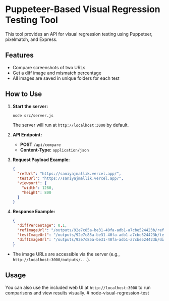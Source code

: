 # Puppeteer-Based Visual Regression Testing Tool

This tool provides an API for visual regression testing using Puppeteer, pixelmatch, and Express.

## Features
- Compare screenshots of two URLs
- Get a diff image and mismatch percentage
- All images are saved in unique folders for each test

## How to Use

1. **Start the server:**
   ```sh
   node src/server.js
   ```
   The server will run at `http://localhost:3000` by default.

2. **API Endpoint:**
   - **POST** `/api/compare`
   - **Content-Type:** `application/json`

3. **Request Payload Example:**
   ```json
   {
     "refUrl": "https://saniyajmallik.vercel.app/",
     "testUrl": "https://saniyajmallik.vercel.app/",
     "viewport": {
       "width": 1280,
       "height": 800
     }
   }
   ```

4. **Response Example:**
   ```json
   {
     "diffPercentage": 0.1,
     "refImageUrl": "/outputs/92e7c85a-be31-40fa-adb1-a7cbe524423b/ref.png",
     "testImageUrl": "/outputs/92e7c85a-be31-40fa-adb1-a7cbe524423b/test.png",
     "diffImageUrl": "/outputs/92e7c85a-be31-40fa-adb1-a7cbe524423b/diff.png"
   }
   ```

- The image URLs are accessible via the server (e.g., `http://localhost:3000/outputs/...`).

## Usage
You can also use the included web UI at `http://localhost:3000` to run comparisons and view results visually.
#   n o d e - v i s u a l - r e g r e s s i o n - t e s t  
 